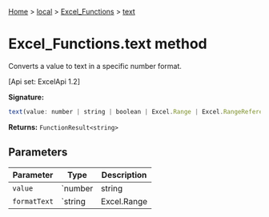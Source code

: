 [Home](./index) &gt; [local](local.md) &gt; [Excel\_Functions](local.excel_functions.md) &gt; [text](local.excel_functions.text.md)

# Excel\_Functions.text method

Converts a value to text in a specific number format. 

 \[Api set: ExcelApi 1.2\]

**Signature:**
```javascript
text(value: number | string | boolean | Excel.Range | Excel.RangeReference | Excel.FunctionResult<any>, formatText: string | Excel.Range | Excel.RangeReference | Excel.FunctionResult<any>): FunctionResult<string>;
```
**Returns:** `FunctionResult<string>`

## Parameters

|  Parameter | Type | Description |
|  --- | --- | --- |
|  `value` | `number | string | boolean | Excel.Range | Excel.RangeReference | Excel.FunctionResult<any>` |  |
|  `formatText` | `string | Excel.Range | Excel.RangeReference | Excel.FunctionResult<any>` |  |

